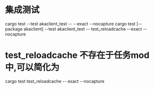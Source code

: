 # 集成测试
cargo test --test akaclient_test --  --exact --nocapture 
cargo test [--package akaclient] --test akaclient_test -- test_reloadcache --exact --nocapture 
# test_reloadcache 不存在于任务mod中,可以简化为
cargo test test_reloadcache -- exact --nocapture